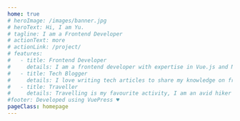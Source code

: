 ```yaml
---
home: true
# heroImage: /images/banner.jpg
# heroText: Hi, I am Yu.
# tagline: I am a Frontend Developer
# actionText: more
# actionLink: /project/
# features:
#   - title: Frontend Developer
#     details: I am a frontend developer with expertise in Vue.js and Nuxt.js
#   - title: Tech Blogger
#     details: I love writing tech articles to share my knowledge on frontend frameworks, libraries, best practices and more.
#   - title: Traveller
#     details: Travelling is my favourite activity, I am an avid hiker and backpacker
#footer: Developed using VuePress ♥️
pageClass: homepage
---
```


<!-- <home-Header/> -->
<home-Home/>